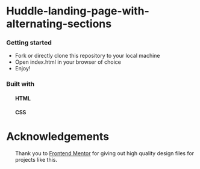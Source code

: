 # Huddle-landing-page-with-alternating-sections
<h3><bold>Getting started</bold></h3>
<ul>
  <li>Fork or directly clone this repository to your local machine</li>
  <li>Open index.html in your browser of choice</li>
  <li>Enjoy!</li>
</ul>

<h3><bolder>Built with</bolder></h3>
<ul>
  <h4>HTML</h4>
  <h4>CSS</h4>
</ul>

<h1>Acknowledgements</h1>
<ul>
  <p>Thank you to <a href="https://www.frontendmentor.io/" target="_blank">Frontend Mentor</a> for giving out high quality design files for projects like this.
